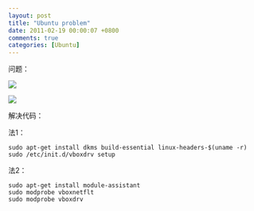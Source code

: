 ```yaml
---
layout: post
title: "Ubuntu problem"
date: 2011-02-19 00:00:07 +0800
comments: true
categories: [Ubuntu]
---
```


问题：

![](http://d.pcs.baidu.com/thumbnail/7d035361bbf02d85d862a84985d594da?fid=101724653-250528-1662718638&time=1392729334&rt=pr&sign=FDTAER-DCb740ccc5511e5e8fedcff06b081203-DtygEbw%2Bh4AN0AwdIGRv9Zydyqc%3D&expires=8h&prisign=RK9dhfZlTqV5TuwkO5ihMQzlM241kT2YfffnCZFTaEPwOxHv/XxtwRXLxDSXMBba1Ms9seOiqT9/QffwI8K2Baw0mmLABRQNl51b/oS8+InqoadADmwcyikKawH2SpzFmVrGREiaH1zZ09BZiFo3CF7dwGcK/xIzj9971pKao/QALkDxW+JJC9zJS3FHk0o7boWsiiwPAK5reKjnULC44sCCTNu35NkJ&r=276187455&size=c850_u580&quality=100)

![](http://d.pcs.baidu.com/thumbnail/8d0133f3f0ba1407dc893c36a21526bf?fid=101724653-250528-1716450544&time=1392729334&rt=pr&sign=FDTAER-DCb740ccc5511e5e8fedcff06b081203-DIEnFY3z3zMHbQMpJSui0w7fCXM%3D&expires=8h&prisign=RK9dhfZlTqV5TuwkO5ihMQzlM241kT2YfffnCZFTaEPwOxHv/XxtwRXLxDSXMBba1Ms9seOiqT9/QffwI8K2Baw0mmLABRQNl51b/oS8+InqoadADmwcyikKawH2SpzFmVrGREiaH1zZ09BZiFo3CF7dwGcK/xIzj9971pKao/QALkDxW+JJC9zJS3FHk0o7boWsiiwPAK5reKjnULC44sCCTNu35NkJ&r=735911543&size=c850_u580&quality=100)

解决代码：

法1：
```
sudo apt-get install dkms build-essential linux-headers-$(uname -r) 
sudo /etc/init.d/vboxdrv setup
```

法2：
```
sudo apt-get install module-assistant
sudo modprobe vboxnetflt
sudo modprobe vboxdrv
```